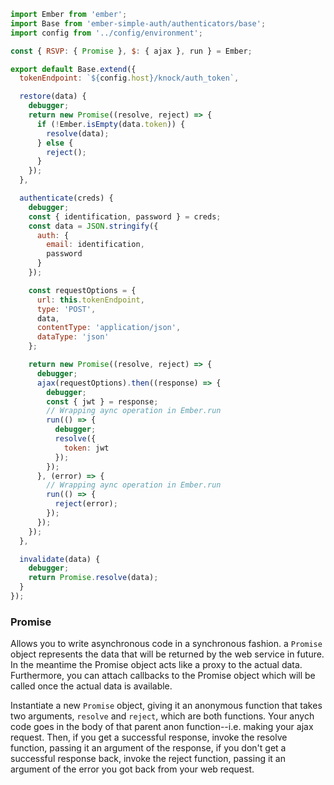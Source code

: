 ```javascript
import Ember from 'ember';
import Base from 'ember-simple-auth/authenticators/base';
import config from '../config/environment';

const { RSVP: { Promise }, $: { ajax }, run } = Ember;

export default Base.extend({
  tokenEndpoint: `${config.host}/knock/auth_token`,

  restore(data) {
    debugger;
    return new Promise((resolve, reject) => {
      if (!Ember.isEmpty(data.token)) {
        resolve(data);
      } else {
        reject();
      }
    });
  },

  authenticate(creds) {
    debugger;
    const { identification, password } = creds;
    const data = JSON.stringify({
      auth: {
        email: identification,
        password
      }
    });

    const requestOptions = {
      url: this.tokenEndpoint,
      type: 'POST',
      data,
      contentType: 'application/json',
      dataType: 'json'
    };

    return new Promise((resolve, reject) => {
      debugger;
      ajax(requestOptions).then((response) => {
        debugger;
        const { jwt } = response;
        // Wrapping aync operation in Ember.run
        run(() => {
          debugger;
          resolve({
            token: jwt
          });
        });
      }, (error) => {
        // Wrapping aync operation in Ember.run
        run(() => {
          reject(error);
        });
      });
    });
  },

  invalidate(data) {
    debugger;
    return Promise.resolve(data);
  }
});
```

### Promise

Allows you to write asynchronous code in a synchronous fashion. a `Promise` object represents the data that will be returned by the web service in future. In the meantime the Promise object acts like a proxy to the actual data. Furthermore, you can attach callbacks to the Promise object which will be called once the actual data is available.

Instantiate a new `Promise` object, giving it an anonymous function that takes two arguments, `resolve` and `reject`, which are both functions. Your anych code goes in the body of that parent anon function--i.e. making your ajax request. Then, if you get a successful response, invoke the resolve function, passing it an argument of the response, if you don't get a successful response back, invoke the reject function, passing it an argument of the error you got back from your web request. 